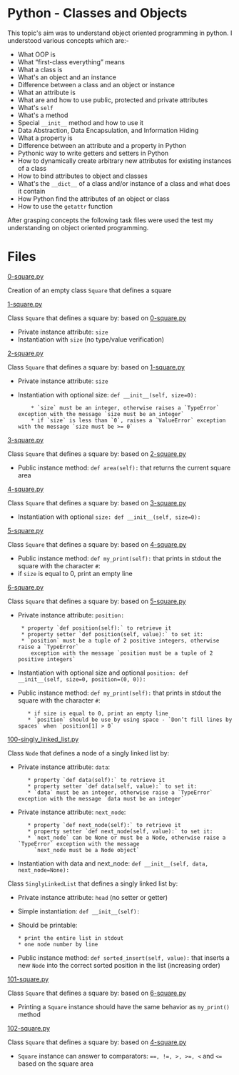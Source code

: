 # Python - Classes and Objects
This topic's aim was to understand object oriented programming in python. I understood various concepts which are:-

* What OOP is
* What “first-class everything” means
* What a class is
* What's an object and an instance
* Difference between a class and an object or instance
* What an attribute is
* What are and how to use public, protected and private attributes
* What's `self`
* What's a method
* Special `__init__` method and how to use it
* Data Abstraction, Data Encapsulation, and Information Hiding
* What a property is
* Difference between an attribute and a property in Python
* Pythonic way to write getters and setters in Python
* How to dynamically create arbitrary new attributes for existing instances of a class
* How to bind attributes to object and classes
* What's the `__dict__` of a class and/or instance of a class and what does it contain
* How Python find the attributes of an object or class
* How to use the `getattr` function

After grasping concepts the following task files were used the test my understanding on object oriented programming.
# Files
[0-square.py](../0x06-python-classes/0-square.py)

Creation of an empty class `Square` that defines a square

[1-square.py](../0x06-python-classes/1-square.py)

Class `Square` that defines a square by: based on [0-square.py](../0x06-python-classes/0-square.py)
* Private instance attribute: `size`
* Instantiation with `size` (no type/value verification)

[2-square.py](../0x06-python-classes/2-square.py)

Class `Square` that defines a square by: based on [1-square.py](../0x06-python-classes/1-square.py)
* Private instance attribute: `size`
* Instantiation with optional size: `def __init__(self, size=0):`


          * `size` must be an integer, otherwise raises a `TypeError` exception with the message `size must be an integer`
          * if `size` is less than `0`, raises a `ValueError` exception with the message `size must be >= 0`

[3-square.py](../0x06-python-classes/3-square.py)

Class `Square` that defines a square by: based on [2-square.py](../0x06-python-classes/2-square.py)

* Public instance method: `def area(self):` that returns the current square area

[4-square.py](../0x06-python-classes/4-square.py)

Class `Square` that defines a square by: based on [3-square.py](../0x06-python-classes/3-square.py)
* Instantiation with optional `size: def __init__(self, size=0):`

[5-square.py](../0x06-python-classes/5-square.py)

Class `Square` that defines a square by: based on [4-square.py](../0x06-python-classes/4-square.py)
* Public instance method: `def my_print(self):` that prints in stdout the square with the character `#`:
* if `size` is equal to 0, print an empty line

[6-square.py](../0x06-python-classes/6-square.py)

Class `Square` that defines a square by: based on [5-square.py](../0x06-python-classes/5-square.py)
* Private instance attribute: `position:`

       * property `def position(self):` to retrieve it
       * property setter `def position(self, value):` to set it:
       * `position` must be a tuple of 2 positive integers, otherwise raise a `TypeError`
          exception with the message `position must be a tuple of 2 positive integers`

* Instantiation with optional size and optional `position: def __init__(self, size=0, position=(0, 0)):`
* Public instance method: `def my_print(self):` that prints in stdout the square with the character `#`:

         * if size is equal to 0, print an empty line
         * `position` should be use by using space - `Don’t fill lines by spaces` when `position[1] > 0`

[100-singly_linked_list.py](../0x06-python-classes/100-singly_linked_list.py)

Class `Node` that defines a node of a singly linked list by:
* Private instance attribute: `data`:

         * property `def data(self):` to retrieve it
         * property setter `def data(self, value):` to set it:
         * `data` must be an integer, otherwise raise a `TypeError` exception with the message `data must be an integer`

* Private instance attribute: `next_node`:

         * property `def next_node(self):` to retrieve it
         * property setter `def next_node(self, value):` to set it:
         * `next_node` can be None or must be a Node, otherwise raise a `TypeError` exception with the message
           `next_node must be a Node object`

* Instantiation with data and next_node: `def __init__(self, data, next_node=None):`


Class `SinglyLinkedList` that defines a singly linked list by:
* Private instance attribute: `head` (no setter or getter)
* Simple instantiation: `def __init__(self):`
* Should be printable:

      * print the entire list in stdout
      * one node number by line

* Public instance method: `def sorted_insert(self, value):` that inserts a new `Node` into the correct sorted position in the list (increasing order)

[101-square.py](../0x06-python-classes/101-square.py)

Class `Square` that defines a square by: based on [6-square.py](../0x06-python-classes/6-square.py)
* Printing a `Square` instance should have the same behavior as `my_print()` method


[102-square.py](../0x06-python-classes/102-square.py)

Class `Square` that defines a square by: based on [4-square.py](../0x06-python-classes/4-square.py)
* `Square` instance can answer to comparators: `==, !=, >, >=, <` and `<=` based on the square area
